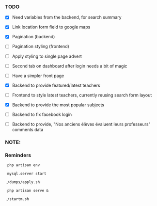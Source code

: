 ### TODO

- [x] Need variables from the backend, for search summary
- [x] Link location form field to google maps
- [x] Pagination (backend)
- [ ] Pagination styling (frontend)
- [ ] Apply styling to single page advert
- [ ] Second tab on dashboard after login needs a bit of magic
- [ ] Have a simpler front page
- [x] Backend to provide featured/latest teachers
- [ ] Frontend to style latest teachers, currently reusing search form layout
- [x] Backend to provide the most popular subjects
- [ ] Backend to fix facebook login
- [ ] Backend to provide, "Nos anciens élèves évaluent leurs professeurs" comments data


### NOTE:

### Reminders
` php artisan env`

` mysql.server start`

` ./dumps/apply.sh `

` php artisan serve &`

`./startm.sh`
